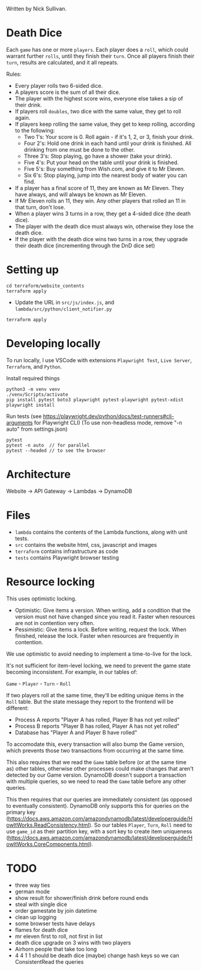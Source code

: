 Written by Nick Sullivan.


# Death Dice

Each `game` has one or more `players`. Each player does a `roll`, which could warrant further `rolls`, until they finish their `turn`. Once all players finish their `turn`, results are calculated, and it all repeats. 

Rules:
 - Every player rolls two 6-sided dice.
 - A players score is the sum of all their dice.
 - The player with the highest score wins, everyone else takes a sip of their drink.
 - If players roll `doubles`, two dice with the same value, they get to roll again.
 - If players keep rolling the same value, they get to keep rolling, according to the following:
   - Two 1's: Your score is 0. Roll again - if it's 1, 2, or 3, finish your drink. 
   - Four 2's: Hold one drink in each hand until your drink is finished. All drinking from one must be done to the other.
   - Three 3's: Stop playing, go have a shower (take your drink).
   - Five 4's: Put your head on the table until your drink is finished.
   - Five 5's: Buy something from Wish.com, and give it to Mr Eleven.
   - Six 6's: Stop playing, jump into the nearest body of water you can find.
 - If a player has a final score of 11, they are known as Mr Eleven. They have always, and will always be known as Mr Eleven.
 - If Mr Eleven rolls an 11, they win. Any other players that rolled an 11 in that turn, don't lose.
 - When a player wins 3 turns in a row, they get a 4-sided dice (the death dice).
 - The player with the death dice must always win, otherwise they lose the death dice.
 - If the player with the death dice wins two turns in a row, they upgrade their death dice (incrementing through the DnD dice set)


# Setting up

```
cd terraform/website_contents
terraform apply
```

- Update the URL in `src/js/index.js`, and `lambda/src/python/client_notifier.py`

```
terraform apply
```

# Developing locally

To run locally, I use VSCode with extensions `Playwright Test`, `Live Server`, `Terraform`, and `Python`.

Install required things

```
python3 -m venv venv
./venv/Scripts/activate
pip install pytest boto3 playwright pytest-playwright pytest-xdist
playwright install
```

Run tests (see https://playwright.dev/python/docs/test-runners#cli-arguments for Playwright CLI)
(To use non-headless mode, remove "-n auto" from settings.json)

```
pytest 
pytest -n auto  // for parallel
pytest --headed // to see the browser
```

# Architecture

Website -> API Gateway -> Lambdas -> DynamoDB


# Files

- `lambda` contains the contents of the Lambda functions, along with unit tests.
- `src` contains the website html, css, javascript and images
- `terraform` contains infrastructure as code
- `tests` contains Playwright browser testing


# Resource locking

This uses optimistic locking.
- Optimistic: Give items a version. When writing, add a condition that the version must not have changed since you read it. Faster when resources are not in contention very often.
- Pessimistic: Give items a lock. Before writing, request the lock. When finished, release the lock. Faster when resources are frequently in contention.

We use optimistic to avoid needing to implement a time-to-live for the lock.

It's not sufficient for item-level locking, we need to prevent the game state becoming inconsistent. For example, in our tables of:

`Game` - `Player` - `Turn` - `Roll`

If two players roll at the same time, they'll be editing unique items in the `Roll` table. But the state message they report to the frontend will be different:
- Process A reports "Player A has rolled, Player B has not yet rolled"
- Process B reports "Player B has rolled, Player A has not yet rolled"
- Database has "Player A and Player B have rolled"

To accomodate this, every transaction will also bump the Game version, which prevents those two transactions from occurring at the same time.

This also requires that we read the `Game` table before (or at the same time as) other tables, otherwise other processes could make changes that aren't detected by our Game version. DynamoDB doesn't support a transaction with multiple queries, so we need to read the `Game` table before any other queries.

This then requires that our queries are immediately consistent (as opposed to eventually consistent). DynamoDB only supports this for queries on the primary key (https://docs.aws.amazon.com/amazondynamodb/latest/developerguide/HowItWorks.ReadConsistency.html). So our tables `Player`, `Turn`, `Roll`
need to use `game_id` as their partition key, with a sort key to create item uniqueness (https://docs.aws.amazon.com/amazondynamodb/latest/developerguide/HowItWorks.CoreComponents.html).


# TODO

- three way ties
- german mode
- show result for shower/finish drink before round ends
- steal with single dice
- order gamestate by join datetime
- clean up logging
- some browser tests have delays
- flames for death dice
- mr eleven first to roll, not first in list
- death dice upgrade on 3 wins with two players
- Airhorn people that take too long
- 4 4 1 1 should be death dice
(maybe) change hash keys so we can ConsistentRead the queries
